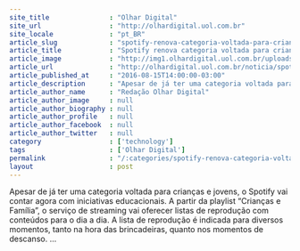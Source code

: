 ```yaml
---
site_title               : "Olhar Digital"
site_url                 : "http://olhardigital.uol.com.br"
site_locale              : "pt_BR"
article_slug             : "spotify-renova-categoria-voltada-para-criancas"
article_title            : "Spotify renova categoria voltada para crianças"
article_image            : "http://img1.olhardigital.uol.com.br/uploads/acervo_imagens/2016/08/20160815120432_660_420.jpg"
article_url              : "http://olhardigital.uol.com.br/noticia/spotify-renova-sua-categoria-voltada-para-criancas/61219"
article_published_at     : "2016-08-15T14:00:00-03:00"
article_description      : "Apesar de já ter uma categoria voltada para crianças e jovens, o Spotify vai contar agora com iniciativas educacionais. A partir da playlist “Crianças e Família”, o serviço de streaming vai oferecer listas de reprodução com conteúdos para o dia a dia. A lista de reprodução é indicada para diversos momentos, tanto na hora das brincadeiras, quanto nos momentos de descanso. ..."
article_author_name      : "Redação Olhar Digital"
article_author_image     : null
article_author_biography : null
article_author_profile   : null
article_author_facebook  : null
article_author_twitter   : null
category                 : ['technology']
tags                     : ['Olhar Digital']
permalink                : "/:categories/spotify-renova-categoria-voltada-para-criancas/"
layout                   : post
---
```


Apesar de já ter uma categoria voltada para crianças e jovens, o Spotify vai contar agora com iniciativas educacionais. A partir da playlist “Crianças e Família”, o serviço de streaming vai oferecer listas de reprodução com conteúdos para o dia a dia. A lista de reprodução é indicada para diversos momentos, tanto na hora das brincadeiras, quanto nos momentos de descanso. ...
